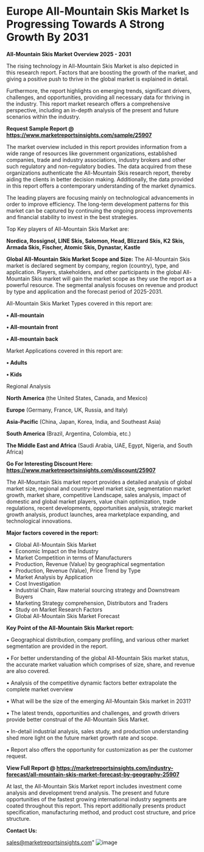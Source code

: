 # Europe All-Mountain Skis Market Is Progressing Towards A Strong Growth By 2031

<Strong> All-Mountain Skis Market Overview 2025 - 2031</strong>

The rising technology in All-Mountain Skis Market is also depicted in this research report. Factors that are boosting the growth of the market, and giving a positive push to thrive in the global market is explained in detail.

Furthermore, the report highlights on emerging trends, significant drivers, challenges, and opportunities, providing all necessary data for thriving in the industry. This report market research offers a comprehensive perspective, including an in-depth analysis of the present and future scenarios within the industry.

<strong>Request Sample Report @ <a href=https://www.marketreportsinsights.com/sample/25907>https://www.marketreportsinsights.com/sample/25907</a></strong>

The market overview included in this report provides information from a wide range of resources like government organizations, established companies, trade and industry associations, industry brokers and other such regulatory and non-regulatory bodies. The data acquired from these organizations authenticate the All-Mountain Skis research report, thereby aiding the clients in better decision making. Additionally, the data provided in this report offers a contemporary understanding of the market dynamics.

The leading players are focusing mainly on technological advancements in order to improve efficiency. The long-term development patterns for this market can be captured by continuing the ongoing process improvements and financial stability to invest in the best strategies.

Top Key players of All-Mountain Skis Market are:

<strong>Nordica, Rossignol, LINE Skis, Salomon, Head, Blizzard Skis, K2 Skis, Armada Skis, Fischer, Atomic Skis, Dynastar, Kastle</strong>

<strong><b>Global All-Mountain Skis Market Scope and Size:</b></strong>
The All-Mountain Skis market is declared segment by company, region (country), type, and application. Players, stakeholders, and other participants in the global All-Mountain Skis market will gain the market scope as they use the report as a powerful resource. The segmental analysis focuses on revenue and product by type and application and the forecast period of 2025-2031.

All-Mountain Skis Market Types covered in this report are:

<strong>• All-mountain

• All-mountain front

• All-mountain back</strong>

Market Applications covered in this report are:

<strong>• Adults

• Kids</strong> 

Regional Analysis

<strong>North America</strong> (the United States, Canada, and Mexico)

<strong>Europe</strong> (Germany, France, UK, Russia, and Italy)

<strong>Asia-Pacific</strong> (China, Japan, Korea, India, and Southeast Asia)

<strong>South America</strong> (Brazil, Argentina, Colombia, etc.)

<strong>The Middle East and Africa</strong> (Saudi Arabia, UAE, Egypt, Nigeria, and South Africa)

<strong>Go For Interesting Discount Here: <a href=https://www.marketreportsinsights.com/discount/25907>https://www.marketreportsinsights.com/discount/25907</a></strong>

The All-Mountain Skis market report provides a detailed analysis of global market size, regional and country-level market size, segmentation market growth, market share, competitive Landscape, sales analysis, impact of domestic and global market players, value chain optimization, trade regulations, recent developments, opportunities analysis, strategic market growth analysis, product launches, area marketplace expanding, and technological innovations.

<strong><b>Major factors covered in the report:</b></strong>
<ul>
  <li>Global All-Mountain Skis Market </li>
  <li>Economic Impact on the Industry</li>
  <li>Market Competition in terms of Manufacturers</li>
  <li>Production, Revenue (Value) by geographical segmentation</li>
  <li>Production, Revenue (Value), Price Trend by Type</li>
  <li>Market Analysis by Application</li>
  <li>Cost Investigation</li>
  <li>Industrial Chain, Raw material sourcing strategy and Downstream Buyers</li>
  <li>Marketing Strategy comprehension, Distributors and Traders</li>
  <li>Study on Market Research Factors</li>
  <li>Global All-Mountain Skis Market Forecast</li>
</ul>

<strong><b>Key Point of the All-Mountain Skis Market report:</b></strong>

• Geographical distribution, company profiling, and various other market segmentation are provided in the report.

• For better understanding of the global All-Mountain Skis market status, the accurate market valuation which comprises of size, share, and revenue are also covered.

• Analysis of the competitive dynamic factors better extrapolate the complete market overview

• What will be the size of the emerging All-Mountain Skis market in 2031?

• The latest trends, opportunities and challenges, and growth drivers provide better construal of the All-Mountain Skis Market.

• In-detail industrial analysis, sales study, and production understanding shed more light on the future market growth rate and scope.

• Report also offers the opportunity for customization as per the customer request.

<strong><b>View Full Report @ <a href=https://marketreportsinsights.com/industry-forecast/all-mountain-skis-market-forecast-by-geography-25907>https://marketreportsinsights.com/industry-forecast/all-mountain-skis-market-forecast-by-geography-25907</a></b></strong>


At last, the All-Mountain Skis Market report includes investment come analysis and development trend analysis. The present and future opportunities of the fastest growing international industry segments are coated throughout this report. This report additionally presents product specification, manufacturing method, and product cost structure, and price structure.

<strong>Contact Us:</strong>

sales@marketreportsinsights.com"
![image](https://github.com/user-attachments/assets/639719d4-520f-4b49-bd04-ac2c24adf326)
